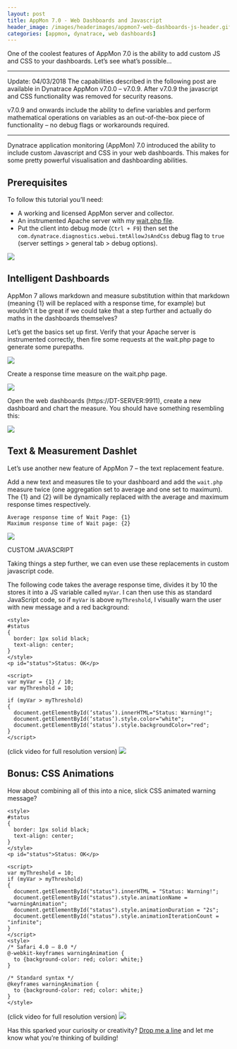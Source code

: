 ```yaml
---
layout: post
title: AppMon 7.0 - Web Dashboards and Javascript
header_image: /images/headerimages/appmon7-web-dashboards-js-header.gif
categories: [appmon, dynatrace, web dashboards]
---
```


One of the coolest features of AppMon 7.0 is the ability to add custom JS and CSS to your dashboards. Let’s see what’s possible…

---

Update: 04/03/2018
The capabilities described in the following post are available in Dynatrace AppMon v7.0.0 – v7.0.9. After v7.0.9 the javascript and CSS functionality was removed for security reasons.

v7.0.9 and onwards include the ability to define variables and perform mathematical operations on variables as an out-of-the-box piece of functionality – no debug flags or workarounds required.

---

Dynatrace application monitoring (AppMon) 7.0 introduced the ability to include custom Javascript and CSS in your web dashboards. This makes for some pretty powerful visualisation and dashboarding abilities.

## Prerequisites

To follow this tutorial you’ll need:

- A working and licensed AppMon server and collector.
- An instrumented Apache server with my [wait.php file](https://github.com/agardnerIT/XAMPP-Pages/blob/master/wait.php).
- Put the client into debug mode (`Ctrl + F9`) then set the `com.dynatrace.diagnostics.webui.tmtAllowJsAndCss` debug flag to `true` (server settings > general tab > debug options).

![](images/postimages/appmon7-web-dashboards-1.jpg)

## Intelligent Dashboards

AppMon 7 allows markdown and measure substitution within that markdown (meaning {1} will be replaced with a response time, for example) but wouldn’t it be great if we could take that a step further and actually do maths in the dashboards themselves?

Let’s get the basics set up first. Verify that your Apache server is instrumented correctly, then fire some requests at the wait.php page to generate some purepaths.

![](images/postimages/appmon7-web-dashboards-2.jpg)

Create a response time measure on the wait.php page.

![](images/postimages/appmon7-web-dashboards-3.jpg)

Open the web dashboards (https://DT-SERVER:9911), create a new dashboard and chart the measure. You should have something resembling this:

![](images/postimages/appmon7-web-dashboards-4.png)

## Text & Measurement Dashlet

Let’s use another new feature of AppMon 7 – the text replacement feature.

Add a new text and measures tile to your dashboard and add the `wait.php` measure twice (one aggregation set to average and one set to maximum). The {1} and {2} will be dynamically replaced with the average and maximum response times respectively.

```
Average response time of Wait Page: {1}
Maximum response time of Wait page: {2}
```

![](images/postimages/appmon7-web-dashboards-5.png)

CUSTOM JAVASCRIPT

Taking things a step further, we can even use these replacements in custom javascript code.

The following code takes the average response time, divides it by 10 the stores it into a JS variable called `myVar`. I can then use this as standard JavaScript code, so if `myVar` is above `myThreshold`, I visually warn the user with new message and a red background:

```
<style>
#status
{
  border: 1px solid black;
  text-align: center;
}
</style>
<p id="status">Status: OK</p>

<script>
var myVar = {1} / 10;
var myThreshold = 10;

if (myVar > myThreshold)
{
  document.getElementById(‘status’).innerHTML="Status: Warning!";
  document.getElementById(‘status’).style.color="white";
  document.getElementById(‘status’).style.backgroundColor="red";
}
</script>
```

(click video for full resolution version)
![](images/postimages/appmon7-web-dashboards-6.gif)

## Bonus: CSS Animations

How about combining all of this into a nice, slick CSS animated warning message?

```
<style>
#status
{
  border: 1px solid black;
  text-align: center;
}
</style>
<p id="status">Status: OK</p>

<script>
var myThreshold = 10;
if (myVar > myThreshold)
{
  document.getElementById("status").innerHTML = "Status: Warning!";
  document.getElementById("status").style.animationName = "warningAnimation";
  document.getElementById("status").style.animationDuration = "2s";
  document.getElementById("status").style.animationIterationCount = "infinite";
}
</script>
<style>
/* Safari 4.0 – 8.0 */
@-webkit-keyframes warningAnimation {
  to {background-color: red; color: white;}
}

/* Standard syntax */
@keyframes warningAnimation {
  to {background-color: red; color: white;}
}
</style>
```

(click video for full resolution version)
![](images/postimages/appmon7-web-dashboards-7.gif)

Has this sparked your curiosity or creativity? [Drop me a line](contact) and let me know what you’re thinking of building!
